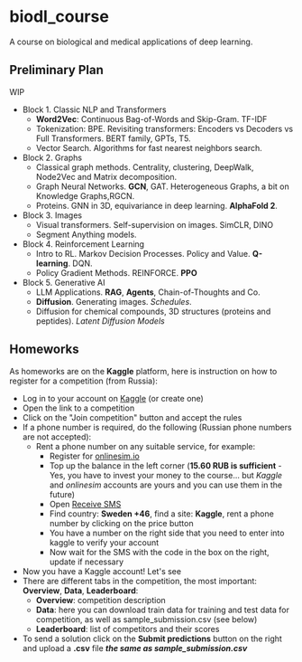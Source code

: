 # biodl_course
A course on biological and medical applications of deep learning.

## Preliminary Plan

WIP

- Block 1. Classic NLP and Transformers
	- **Word2Vec**: Continuous Bag-of-Words and Skip-Gram. TF-IDF
	- Tokenization: BPE. Revisiting transformers: Encoders vs Decoders vs Full Transformers. BERT family, GPTs, T5.
	- Vector Search. Algorithms for fast nearest neighbors search.
- Block 2. Graphs
	- Classical graph methods. Centrality, clustering, DeepWalk, Node2Vec and Matrix decomposition.
	- Graph Neural Networks. **GCN**, GAT. Heterogeneous Graphs, a bit on Knowledge Graphs,RGCN.
	- Proteins. GNN in 3D, equivariance in deep learning. **AlphaFold 2**.
- Block 3. Images
	- Visual transformers. Self-supervision on images. SimCLR, DINO
	- Segment Anything models.
- Block 4. Reinforcement Learning
	- Intro to RL. Markov Decision Processes. Policy and Value. **Q-learning**. DQN.
	- Policy Gradient Methods. REINFORCE. **PPO**
- Block 5. Generative AI
	- LLM Applications. **RAG**, **Agents**, Chain-of-Thoughts and Co.
	- **Diffusion**. Generating images. *Schedules*.
	- Diffusion for chemical compounds, 3D structures (proteins and peptides). *Latent Diffusion Models*

## Homeworks

As homeworks are on the **Kaggle** platform, here is instruction on how to register for a competition (from Russia):

- Log in to your account on [Kaggle](https://www.kaggle.com/) (or create one)
- Open the link to a competition
- Click on the "Join competition" button and accept the rules
- If a phone number is required, do the following (Russian phone numbers are not accepted):
	- Rent a phone number on any suitable service, for example:
		- Register for [onlinesim.io](https://onlinesim.io/)
		- Top up the balance in the left corner (**15.60 RUB is sufficient** - Yes, you have to invest your money to the course... but _Kaggle_ and _onlinesim_ accounts are yours and you can use them in the future)
		- Open [Receive SMS](https://onlinesim.io/v2/numbers/)
		- Find country: **Sweden +46**, find a site: **Kaggle**, rent a phone number by clicking on the price button
		- You have a number on the right side that you need to enter into kaggle to verify your account
		- Now wait for the SMS with the code in the box on the right, update if necessary
- Now you have a Kaggle account! Let's see
- There are different tabs in the competition, the most important: **Overview**, **Data**, **Leaderboard**:
	- **Overview**: competition description
	- **Data**: here you can download train data for training and test data for competition, as well as sample_submission.csv (see below)
	- **Leaderboard**: list of competitors and their scores
- To send a solution click on the **Submit predictions** button on the right and upload a **.csv** file **_the same as sample_submission.csv_**